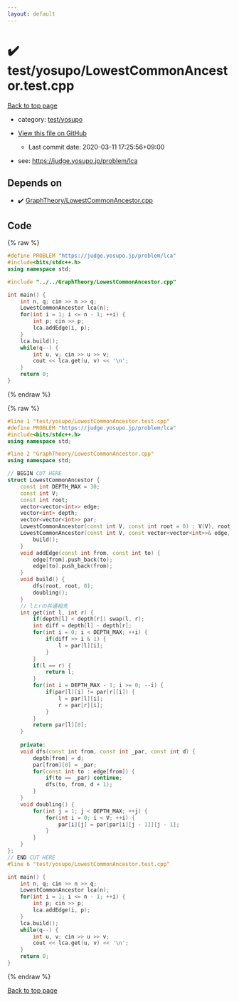 ```yaml
---
layout: default
---
```


<!-- mathjax config similar to math.stackexchange -->
<script type="text/javascript" async
  src="https://cdnjs.cloudflare.com/ajax/libs/mathjax/2.7.5/MathJax.js?config=TeX-MML-AM_CHTML">
</script>
<script type="text/x-mathjax-config">
  MathJax.Hub.Config({
    TeX: { equationNumbers: { autoNumber: "AMS" }},
    tex2jax: {
      inlineMath: [ ['$','$'] ],
      processEscapes: true
    },
    "HTML-CSS": { matchFontHeight: false },
    displayAlign: "left",
    displayIndent: "2em"
  });
</script>

<script type="text/javascript" src="https://cdnjs.cloudflare.com/ajax/libs/jquery/3.4.1/jquery.min.js"></script>
<script src="https://cdn.jsdelivr.net/npm/jquery-balloon-js@1.1.2/jquery.balloon.min.js" integrity="sha256-ZEYs9VrgAeNuPvs15E39OsyOJaIkXEEt10fzxJ20+2I=" crossorigin="anonymous"></script>
<script type="text/javascript" src="../../../assets/js/copy-button.js"></script>
<link rel="stylesheet" href="../../../assets/css/copy-button.css" />


# :heavy_check_mark: test/yosupo/LowestCommonAncestor.test.cpp

<a href="../../../index.html">Back to top page</a>

* category: <a href="../../../index.html#0b58406058f6619a0f31a172defc0230">test/yosupo</a>
* <a href="{{ site.github.repository_url }}/blob/master/test/yosupo/LowestCommonAncestor.test.cpp">View this file on GitHub</a>
    - Last commit date: 2020-03-11 17:25:56+09:00


* see: <a href="https://judge.yosupo.jp/problem/lca">https://judge.yosupo.jp/problem/lca</a>


## Depends on

* :heavy_check_mark: <a href="../../../library/GraphTheory/LowestCommonAncestor.cpp.html">GraphTheory/LowestCommonAncestor.cpp</a>


## Code

<a id="unbundled"></a>
{% raw %}
```cpp
#define PROBLEM "https://judge.yosupo.jp/problem/lca"
#include<bits/stdc++.h>
using namespace std;

#include "../../GraphTheory/LowestCommonAncestor.cpp"

int main() {
	int n, q; cin >> n >> q;
	LowestCommonAncestor lca(n);
	for(int i = 1; i <= n - 1; ++i) {
		int p; cin >> p;
		lca.addEdge(i, p);
	}
	lca.build();
	while(q--) {
		int u, v; cin >> u >> v;
		cout << lca.get(u, v) << '\n';
	}
	return 0;
}
```
{% endraw %}

<a id="bundled"></a>
{% raw %}
```cpp
#line 1 "test/yosupo/LowestCommonAncestor.test.cpp"
#define PROBLEM "https://judge.yosupo.jp/problem/lca"
#include<bits/stdc++.h>
using namespace std;

#line 2 "GraphTheory/LowestCommonAncestor.cpp"
using namespace std;

// BEGIN CUT HERE
struct LowestCommonAncestor {
	const int DEPTH_MAX = 30;
	const int V;
	const int root;
	vector<vector<int>> edge;
	vector<int> depth;
	vector<vector<int>> par;
	LowestCommonAncestor(const int V, const int root = 0) : V(V), root(root), edge(vector<vector<int>>(V, vector<int>())), depth(vector<int>(V)), par(vector<vector<int>>(V, vector<int>(DEPTH_MAX, root))) {}
	LowestCommonAncestor(const int V, const vector<vector<int>>& edge, const int root = 0) : V(V), edge(edge), root(root), depth(vector<int>(V)), par(vector<vector<int>>(V, vector<int>(DEPTH_MAX, root))) {
		build();
	}
	void addEdge(const int from, const int to) {
		edge[from].push_back(to);
		edge[to].push_back(from);
	}
	void build() {
		dfs(root, root, 0);
		doubling();
	}
	// lとrの共通祖先
	int get(int l, int r) {
		if(depth[l] < depth[r]) swap(l, r);
		int diff = depth[l] - depth[r];
		for(int i = 0; i < DEPTH_MAX; ++i) {
			if(diff >> i & 1) {
				l = par[l][i];
			}
		}
		if(l == r) {
			return l;
		}
		for(int i = DEPTH_MAX - 1; i >= 0; --i) {
			if(par[l][i] != par[r][i]) {
				l = par[l][i];
				r = par[r][i];
			}
		}
		return par[l][0];
	}
	
	private:
	void dfs(const int from, const int _par, const int d) {
		depth[from] = d;
		par[from][0] = _par;
		for(const int to : edge[from]) {
			if(to == _par) continue;
			dfs(to, from, d + 1);
		}
	}
	void doubling() {
		for(int j = 1; j < DEPTH_MAX; ++j) {
			for(int i = 0; i < V; ++i) {
				par[i][j] = par[par[i][j - 1]][j - 1];
			}
		}
	}
};
// END CUT HERE
#line 6 "test/yosupo/LowestCommonAncestor.test.cpp"

int main() {
	int n, q; cin >> n >> q;
	LowestCommonAncestor lca(n);
	for(int i = 1; i <= n - 1; ++i) {
		int p; cin >> p;
		lca.addEdge(i, p);
	}
	lca.build();
	while(q--) {
		int u, v; cin >> u >> v;
		cout << lca.get(u, v) << '\n';
	}
	return 0;
}

```
{% endraw %}

<a href="../../../index.html">Back to top page</a>

